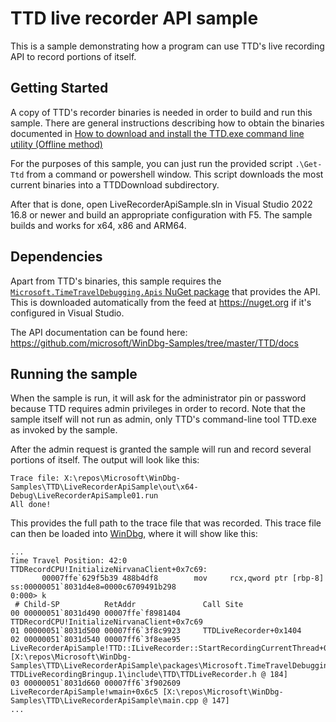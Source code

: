 # TTD live recorder API sample

This is a sample demonstrating how a program can use TTD's live recording API to record portions of itself.

## Getting Started

A copy of TTD's recorder binaries is needed in order to build and run this sample.
There are general instructions describing how to obtain the binaries documented in [How to download and install the TTD.exe command line utility (Offline method)](https://learn.microsoft.com/en-us/windows-hardware/drivers/debuggercmds/time-travel-debugging-ttd-exe-command-line-util#how-to-download-and-install-the-ttdexe-command-line-utility-offline-method)

For the purposes of this sample, you can just run the provided script `.\Get-Ttd` from a command or powershell window.
This script downloads the most current binaries into a TTDDownload subdirectory.

After that is done, open LiveRecorderApiSample.sln in Visual Studio 2022 16.8 or newer and build an appropriate configuration with F5. The sample builds and works for x64, x86 and ARM64.

## Dependencies

Apart from TTD's binaries, this sample requires the [`Microsoft.TimeTravelDebugging.Apis` NuGet package](https://www.nuget.org/packages/Microsoft.TimeTravelDebugging.Apis) that provides the API.
This is downloaded automatically from the feed at https://nuget.org if it's configured in Visual Studio.


The API documentation can be found here: https://github.com/microsoft/WinDbg-Samples/tree/master/TTD/docs

## Running the sample

When the sample is run, it will ask for the administrator pin or password because TTD requires admin privileges in order to record.
Note that the sample itself will not run as admin, only TTD's command-line tool TTD.exe as invoked by the sample.

After the admin request is granted the sample will run and record several portions of itself. The output will look like this:

```
Trace file: X:\repos\Microsoft\WinDbg-Samples\TTD\LiveRecorderApiSample\out\x64-Debug\LiveRecorderApiSample01.run
All done!
```

This provides the full path to the trace file that was recorded. This trace file can then be loaded into [WinDbg](https://aka.ms/WinDbg), where it will show like this:

```
...
Time Travel Position: 42:0
TTDRecordCPU!InitializeNirvanaClient+0x7c69:
       00007ffe`629f5b39 488b4df8        mov     rcx,qword ptr [rbp-8] ss:00000051`8031d4e8=0000c6709491b298
0:000> k
 # Child-SP          RetAddr               Call Site
00 00000051`8031d490 00007ffe`f8981404     TTDRecordCPU!InitializeNirvanaClient+0x7c69
01 00000051`8031d500 00007ff6`3f8c9923     TTDLiveRecorder+0x1404
02 00000051`8031d540 00007ff6`3f8eae95     LiveRecorderApiSample!TTD::ILiveRecorder::StartRecordingCurrentThread+0x63 [X:\repos\Microsoft\WinDbg-Samples\TTD\LiveRecorderApiSample\packages\Microsoft.TimeTravelDebugging.Apis.0.8.0-TTDLiveRecordingBringup.1\include\TTD\TTDLiveRecorder.h @ 184] 
03 00000051`8031d660 00007ff6`3f902609     LiveRecorderApiSample!wmain+0x6c5 [X:\repos\Microsoft\WinDbg-Samples\TTD\LiveRecorderApiSample\main.cpp @ 147] 
...
```
